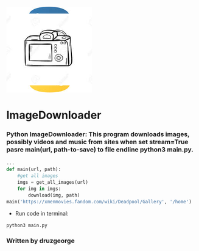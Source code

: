 ![Image of ImageDownloader Logo](https://github.com/druzgeorge/ImageDownloader/blob/master/imagedownloaderlogo.png)
# ImageDownloader
### Python ImageDownloader: This program downloads images, possibly videos and music from sites when set stream=True pasre main(url, path-to-save) to file endline python3 main.py.
```python
...
def main(url, path):
    #get all images
    imgs = get_all_images(url)
    for img in imgs:
        download(img, path)
main('https://xmenmovies.fandom.com/wiki/Deadpool/Gallery', '/home')
```
 - Run code in terminal:
 ```bash
 python3 main.py
 ```
### Written by druzgeorge

